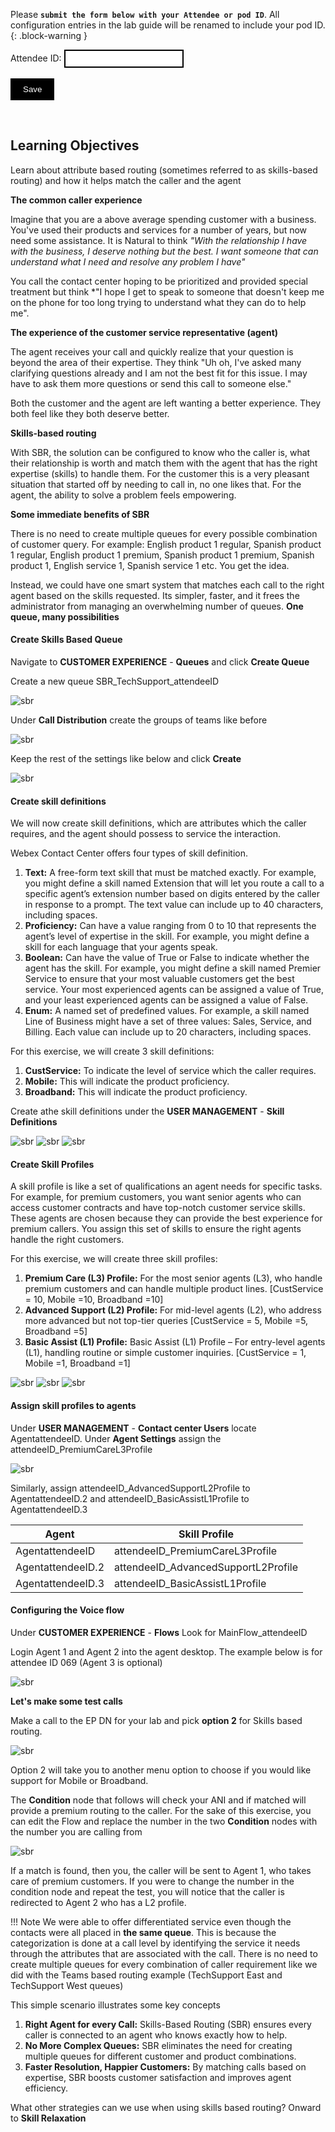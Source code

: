 <script>
 function update () {
    const form = document.forms['attendee-form'];
    if (form) {
      form.addEventListener('submit', function (event) {
        event.preventDefault();
        const inputs = Array.from(form.querySelectorAll('input'));
        const values = inputs.reduce((acc, input) => {
          acc[input.id + '_out'] = input.value;
          return acc;
        }, {});

        Object.entries(values).forEach(([id, value]) => {
          const elements = document.getElementsByClassName(id);
          Array.from(elements).forEach(element => {

            console.log(element.innerHTML);
            if(Number(element.innerHTML) > 99 ){
               console.log(`Got a 99+ attendee: ${element.innerHTML}`);
               element.innerHTML = value;
             }
            else{
               console.log(`Got a sub 99 attendee: ${element.innerHTML}`);
               if(element.innerHTML.includes('gmail.com'))
               {
                element.innerHTML = `0${value}`;
                }
               else{
                element.innerHTML = value;
               }
                }
          });
        });
        const attendeeIDInput = form.elements['attendeeID'];
       if (attendeeIDInput && attendeeIDInput.value !== 'Your_Attendee_ID') {
          localStorage.setItem('attendeeID', attendeeIDInput.value);
        }
      });
    }
  };
</script>
<style>
  /* Style for the button */
  button {
    background-color: black; /* Set the background color to black */
    color: white; /* Set the text color to white */
    border: none; /* Remove the border */
    padding: 10px 20px; /* Add some padding for better appearance */
    cursor: pointer; /* Show a pointer cursor on hover */
  }

   /* Style for the input element */
  input[type="text"] {
    border: 2px solid black; /* Set the border thickness to 2px */
    padding: 5px; /* Add some padding for better appearance */

</style>

Please **`submit the form below with your Attendee or pod ID`**. All configuration entries in the lab guide will be renamed to include your pod ID.
 {: .block-warning }

<script>
document.forms["attendee-form"][1].value = localStorage.getItem("attendeeID") || "Your Attendee ID" 
</script>
<form id="attendee-form">
  <label for="attendee">Attendee ID:</label>
  <input type="text" id="attendee" name="attendee" onChange="update()"><br>
<br>
  <button onclick="update()">Save</button>
</form>

<br/>


## Learning Objectives

Learn about attribute based routing (sometimes referred to as skills-based routing) and how it helps match the caller and the agent

**The common caller experience**

Imagine that you are a above average spending customer with a business. You've used their products and services for a number of years, but now need some assistance. It is Natural to think *"With the relationship I have with the business, I deserve nothing but the best. I want someone that can understand what I need and resolve any problem I have"*

You call the contact center hoping to be prioritized and provided special treatment but think *"I hope I get to speak to someone that doesn't keep me on the phone for too long trying to understand what they can do to help me".

**The experience of the customer service representative (agent)**

The agent receives your call and quickly realize that your question is beyond the area of their expertise. They think "Uh oh, I've asked many clarifying questions already and I am not the best fit for this issue. I may have to ask them more questions or send this call to someone else."

Both the customer and the agent are left wanting a better experience. They both feel like they both deserve better.

**Skills-based routing**

With SBR, the solution can be configured to know who the caller is, what their relationship is worth and match them with the agent that has the right expertise (skills) to handle them. For the customer this is a very pleasant situation that started off by needing to call in, no one likes that. For the agent, the ability to solve a problem feels empowering.

**Some immediate benefits of SBR**

There is no need to create multiple queues for every possible combination of customer query. For example: English product 1 regular, Spanish product 1 regular, English product 1 premium, Spanish product 1 premium, Spanish product 1, English service 1, Spanish service 1 etc. You get the idea.

Instead, we could have one smart system that matches each call to the right agent based on the skills requested. Its simpler, faster, and it frees the administrator from managing an overwhelming number of queues. **One queue, many possibilities**

#### Create Skills Based Queue

Navigate to **CUSTOMER EXPERIENCE** - **Queues** and click **Create Queue**

Create a new queue SBR_TechSupport_<w class = "attendee_out">attendeeID</w>

![sbr](../assets/sbr/sbr_1.png)

Under **Call Distribution** create the groups of teams like before

![sbr](../assets/sbr/sbr_2.png)

Keep the rest of the settings like below and click **Create**

![sbr](../assets/sbr/sbr_3.png)

#### Create skill definitions

We will now create skill definitions, which are attributes which the caller requires, and the agent should possess to service the interaction. 

Webex Contact Center offers four types of skill definition.

1.	**Text:** A free-form text skill that must be matched exactly. For example, you might define a skill named Extension that will let you route a call to a specific agent’s extension number based on digits entered by the caller in response to a prompt. The text value can include up to 40 characters, including spaces.
2.	**Proficiency:** Can have a value ranging from 0 to 10 that represents the agent’s level of expertise in the skill. For example, you might define a skill for each language that your agents speak.
3.	**Boolean:** Can have the value of True or False to indicate whether the agent has the skill. For example, you might define a skill named Premier Service to ensure that your most valuable customers get the best service. Your most experienced agents can be assigned a value of True, and your least experienced agents can be assigned a value of False.
4.	**Enum:** A named set of predefined values. For example, a skill named Line of Business might have a set of three values: Sales, Service, and Billing. Each value can include up to 20 characters, including spaces.

For this exercise, we will create 3 skill definitions:

1.	**CustService:** To indicate the level of service which the caller requires. 
2.	**Mobile:** This will indicate the product proficiency.
3.	**Broadband:** This will indicate the product proficiency. 

Create athe skill definitions under the **USER MANAGEMENT** - **Skill Definitions**

![sbr](../assets/sbr/sbr_4.png)
![sbr](../assets/sbr/sbr_5.png)
![sbr](../assets/sbr/sbr_6.png)

#### Create Skill Profiles

A skill profile is like a set of qualifications an agent needs for specific tasks. For example, for premium customers, you want senior agents who can access customer contracts and have top-notch customer service skills. These agents are chosen because they can provide the best experience for premium callers. You assign this set of skills to ensure the right agents handle the right customers.

For this exercise, we will create three skill profiles:

1.	**Premium Care (L3) Profile:** For the most senior agents (L3), who handle premium customers and can handle multiple product lines. [CustService = 10, Mobile =10, Broadband =10]
2.	**Advanced Support (L2) Profile:** For mid-level agents (L2), who address more advanced but not top-tier queries [CustService = 5, Mobile =5, Broadband =5]
3.	**Basic Assist (L1) Profile:** Basic Assist (L1) Profile – For entry-level agents (L1), handling routine or simple customer inquiries. [CustService = 1, Mobile =1, Broadband =1]


![sbr](../assets/sbr/sbr_7.png)
![sbr](../assets/sbr/sbr_8.png)
![sbr](../assets/sbr/sbr_9.png)

#### Assign skill profiles to agents

Under **USER MANAGEMENT** - **Contact center Users** locate Agent<w class = "attendee_out">attendeeID</w>. Under **Agent Settings** assign the <w class = "attendee_out">attendeeID</w>_PremiumCareL3Profile 

![sbr](../assets/sbr/sbr_10.png)

Similarly, assign <w class = "attendee_out">attendeeID</w>_AdvancedSupportL2Profile to Agent<w class = "attendee_out">attendeeID</w>.2 and <w class = "attendee_out">attendeeID</w>_BasicAssistL1Profile to Agent<w class = "attendee_out">attendeeID</w>.3

| Agent | Skill Profile |
|-------|---------------|
|Agent<w class = "attendee_out">attendeeID</w>|<w class = "attendee_out">attendeeID</w>_PremiumCareL3Profile|
|Agent<w class = "attendee_out">attendeeID</w>.2  |<w class = "attendee_out">attendeeID</w>_AdvancedSupportL2Profile|
|Agent<w class = "attendee_out">attendeeID</w>.3 | <w class = "attendee_out">attendeeID</w>_BasicAssistL1Profile|

#### Configuring the Voice flow

Under **CUSTOMER EXPERIENCE** - **Flows** Look for MainFlow_<w class = "attendee_out">attendeeID</w>

Login Agent 1 and Agent 2 into the agent desktop. The example below is for attendee ID 069 (Agent 3 is optional)

![sbr](../assets/sbr/sbr_11.png)

**Let's make some test calls**

Make a call to the EP DN for your lab and pick **option 2** for Skills based routing.

![sbr](../assets/sbr/sbr_12.png)

Option 2 will take you to another menu option to choose if you would like support for Mobile or Broadband.

The **Condition** node that follows will check your ANI and if matched will provide a premium routing  to the caller. For the sake of this exercise, you can edit the Flow and replace the number in the two **Condition** nodes with the number you are calling from

![sbr](../assets/sbr/sbr_13.png)

If a match is found, then you, the caller will be sent to Agent 1, who takes care of premium customers. If you were to change the number in the condition node and repeat the test, you will notice that the caller is redirected to Agent 2 who has a L2 profile.

!!! Note 
    We were able to offer differentiated service even though the contacts were all placed in **the same queue**. This is because the categorization is done at a call level by identifying the service it needs through the attributes that are associated with the call. There is no need to create multiple queues for every combination of caller requirement like we did with the Teams based routing example (TechSupport East and TechSupport West queues)

This simple scenario illustrates some key concepts

1.	**Right Agent for every Call:** Skills-Based Routing (SBR) ensures every caller is connected to an agent who knows exactly how to help. 
2.	**No More Complex Queues:** SBR eliminates the need for creating multiple queues for different customer and product combinations. 
3.	**Faster Resolution, Happier Customers:** By matching calls based on expertise, SBR boosts customer satisfaction and improves agent efficiency. 

What other strategies can we use when using skills based routing? Onward to **Skill Relaxation**




